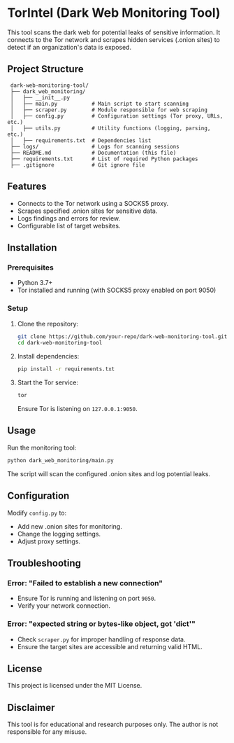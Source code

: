 # TorIntel (Dark Web Monitoring Tool)

This tool scans the dark web for potential leaks of sensitive information. It connects to the Tor network and scrapes hidden services (.onion sites) to detect if an organization's data is exposed.

## Project Structure
```
 dark-web-monitoring-tool/
 ├── dark_web_monitoring/
 │   ├── __init__.py
 │   ├── main.py           # Main script to start scanning
 │   ├── scraper.py        # Module responsible for web scraping
 │   ├── config.py         # Configuration settings (Tor proxy, URLs, etc.)
 │   ├── utils.py          # Utility functions (logging, parsing, etc.)
 │   ├── requirements.txt  # Dependencies list
 ├── logs/                 # Logs for scanning sessions
 ├── README.md             # Documentation (this file)
 ├── requirements.txt      # List of required Python packages
 ├── .gitignore            # Git ignore file
```

## Features
- Connects to the Tor network using a SOCKS5 proxy.
- Scrapes specified .onion sites for sensitive data.
- Logs findings and errors for review.
- Configurable list of target websites.

## Installation
### Prerequisites
- Python 3.7+
- Tor installed and running (with SOCKS5 proxy enabled on port 9050)

### Setup
1. Clone the repository:
   ```bash
   git clone https://github.com/your-repo/dark-web-monitoring-tool.git
   cd dark-web-monitoring-tool
   ```
2. Install dependencies:
   ```bash
   pip install -r requirements.txt
   ```
3. Start the Tor service:
   ```bash
   tor
   ```
   Ensure Tor is listening on `127.0.0.1:9050`.

## Usage
Run the monitoring tool:
```bash
python dark_web_monitoring/main.py
```
The script will scan the configured .onion sites and log potential leaks.

## Configuration
Modify `config.py` to:
- Add new .onion sites for monitoring.
- Change the logging settings.
- Adjust proxy settings.

## Troubleshooting
### Error: "Failed to establish a new connection"
- Ensure Tor is running and listening on port `9050`.
- Verify your network connection.

### Error: "expected string or bytes-like object, got 'dict'"
- Check `scraper.py` for improper handling of response data.
- Ensure the target sites are accessible and returning valid HTML.

## License
This project is licensed under the MIT License.

## Disclaimer
This tool is for educational and research purposes only. The author is not responsible for any misuse.

